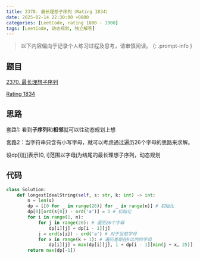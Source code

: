 ```yaml
---
title: 2370. 最长理想子序列（Rating 1834）
date: 2025-02-14 22:30:00 +0800
categories: [LeetCode, rating 1800 - 1900]
tags: [LeetCode, 动态规划, 独立解答]
---
```


> 以下内容偏向于记录个人练习过程及思考，请审慎阅读。
{: .prompt-info }

## 题目

[2370. 最长理想子序列](https://leetcode.cn/problems/longest-ideal-subsequence/)

[Rating 1834](https://zerotrac.github.io/leetcode_problem_rating/#/)

## 思路

套路1: 看到**子序列**和**相邻**就可以往动态规划上想

套路2：当字符串只含有小写字母，就可以考虑通过遍历26个字母的思路来求解。

设dp[i][j]表示[0, i]范围以字母j为结尾的最长理想子序列，动态规划

## 代码

```python
class Solution:
    def longestIdealString(self, s: str, k: int) -> int:
        n = len(s)
        dp = [[0 for _ in range(26)] for _ in range(n)] # 初始化
        dp[0][ord(s[0]) - ord('a')] = 1 # 初始化
        for i in range(1, n):
            for j in range(26): # 遍历26个字母
                dp[i][j] = dp[i - 1][j]
            j = ord(s[i]) - ord('a') # 对于当前字母
            for x in range(k + 1): # 遍历差距在k以内的字母
                dp[i][j] = max(dp[i][j], 1 + dp[i - 1][min(j + x, 25)], 1 + dp[i - 1][max(j - x, 0)])
        return max(dp[-1])
```
